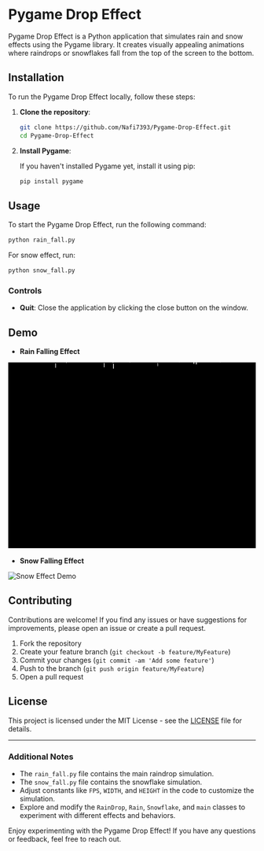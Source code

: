 # Pygame Drop Effect

Pygame Drop Effect is a Python application that simulates rain and snow effects using the Pygame library. It creates visually appealing animations where raindrops or snowflakes fall from the top of the screen to the bottom.


## Installation

To run the Pygame Drop Effect locally, follow these steps:

1. **Clone the repository**:

   ```bash
   git clone https://github.com/Nafi7393/Pygame-Drop-Effect.git
   cd Pygame-Drop-Effect
   ```

2. **Install Pygame**:

   If you haven't installed Pygame yet, install it using pip:

   ```bash
   pip install pygame
   ```

## Usage

To start the Pygame Drop Effect, run the following command:

```bash
python rain_fall.py
```

For snow effect, run:

```bash
python snow_fall.py
```

### Controls

- **Quit**: Close the application by clicking the close button on the window.

## Demo

- **Rain Falling Effect**

![Rain Effect Demo](DEMO/rain.gif)

- **Snow Falling Effect**

![Snow Effect Demo](DEMO/snow.gif)

## Contributing

Contributions are welcome! If you find any issues or have suggestions for improvements, please open an issue or create a pull request.

1. Fork the repository
2. Create your feature branch (`git checkout -b feature/MyFeature`)
3. Commit your changes (`git commit -am 'Add some feature'`)
4. Push to the branch (`git push origin feature/MyFeature`)
5. Open a pull request

## License

This project is licensed under the MIT License - see the [LICENSE](LICENSE) file for details.

---

### Additional Notes

- The `rain_fall.py` file contains the main raindrop simulation.
- The `snow_fall.py` file contains the snowflake simulation.
- Adjust constants like `FPS`, `WIDTH`, and `HEIGHT` in the code to customize the simulation.
- Explore and modify the `RainDrop`, `Rain`, `Snowflake`, and `main` classes to experiment with different effects and behaviors.

Enjoy experimenting with the Pygame Drop Effect! If you have any questions or feedback, feel free to reach out.

